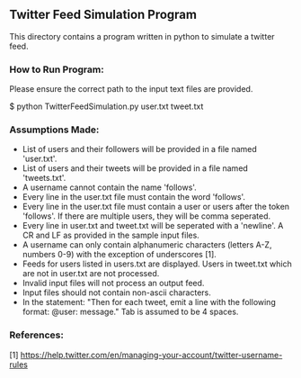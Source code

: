 ## Twitter Feed Simulation Program

This directory contains a program written in python to simulate a twitter feed. 

### How to Run Program: 

Please ensure the correct path to the input text files are provided.

$ python TwitterFeedSimulation.py user.txt tweet.txt

### Assumptions Made: 

* List of users and their followers will be provided in a file named 'user.txt'.
* List of users and their tweets will be provided in a file named 'tweets.txt'.
* A username cannot contain the name 'follows'.
* Every line in the user.txt file must contain the word 'follows'.
* Every line in the user.txt file must contain a user or users after the token 'follows'. If there are multiple users, they will be comma seperated. 
* Every line in user.txt and tweet.txt will be seperated with a 'newline'. A CR and LF as provided in the sample input files.
* A username can only contain alphanumeric characters (letters A-Z, numbers 0-9) with the exception of underscores [1].
* Feeds for users listed in users.txt are displayed. Users in tweet.txt which are not in user.txt are not processed.
* Invalid input files will not process an output feed.
* Input files should not contain non-ascii characters. 
* In the statement: "Then for each tweet, emit a line with the following format: <tab>@user: <space>message." Tab is assumed to be 4 spaces.


### References:
[1] https://help.twitter.com/en/managing-your-account/twitter-username-rules